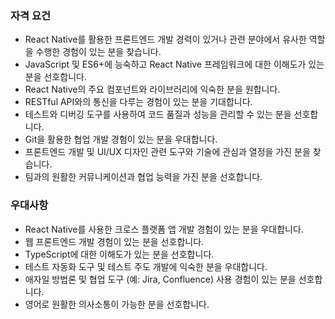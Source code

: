 ### 자격 요건

- React Native를 활용한 프론트엔드 개발 경력이 있거나 관련 분야에서 유사한 역할을 수행한 경험이 있는 분을 찾습니다.  
- JavaScript 및 ES6+에 능숙하고 React Native 프레임워크에 대한 이해도가 있는 분을 선호합니다.  
- React Native의 주요 컴포넌트와 라이브러리에 익숙한 분을 원합니다.  
- RESTful API와의 통신을 다루는 경험이 있는 분을 기대합니다.  
- 테스트와 디버깅 도구를 사용하여 코드 품질과 성능을 관리할 수 있는 분을 선호합니다.  
- Git을 활용한 협업 개발 경험이 있는 분을 우대합니다.  
- 프론트엔드 개발 및 UI/UX 디자인 관련 도구와 기술에 관심과 열정을 가진 분을 찾습니다.  
- 팀과의 원활한 커뮤니케이션과 협업 능력을 가진 분을 선호합니다.  

### 우대사항

- React Native를 사용한 크로스 플랫폼 앱 개발 경험이 있는 분을 우대합니다.  
- 웹 프론트엔드 개발 경험이 있는 분을 선호합니다.  
- TypeScript에 대한 이해도가 있는 분을 선호합니다.  
- 테스트 자동화 도구 및 테스트 주도 개발에 익숙한 분을 우대합니다.  
- 애자일 방법론 및 협업 도구 (예: Jira, Confluence) 사용 경험이 있는 분을 선호합니다.  
- 영어로 원활한 의사소통이 가능한 분을 선호합니다.